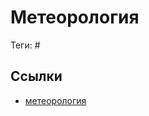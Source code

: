 # Метеорология

Теги: #

## Ссылки

* [метеорология](https://ru.wikipedia.org/wiki/%D0%9C%D0%B5%D1%82%D0%B5%D0%BE%D1%80%D0%BE%D0%BB%D0%BE%D0%B3%D0%B8%D1%8F "Метеорология")
